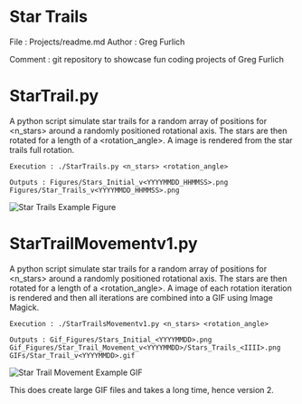 # Star Trails

File : Projects/readme.md
Author : Greg Furlich

Comment : git repository to showcase fun coding projects of Greg Furlich

# StarTrail.py

A python script simulate star trails for a random array of positions for <n_stars> around a randomly positioned rotational axis. The stars are then rotated for a length of a <rotation_angle>. A image is rendered from the star trails full rotation.

	Execution : ./StarTrails.py <n_stars> <rotation_angle>

	Outputs : Figures/Stars_Initial_v<YYYYMMDD_HHMMSS>.png
	Figures/Star_Trails_v<YYYYMMDD_HHMMSS>.png

![Star Trails Example Figure](https://github.com/gfurlich/Projects/blob/master/StarTrails/Figures/Star_Trails_example.png)

 # StarTrailMovementv1.py

A python script simulate star trails for a random array of positions for <n_stars> around a randomly positioned rotational axis. The stars are then rotated for a length of a <rotation_angle>. A image of each rotation iteration is rendered and then all iterations are combined into a GIF using Image Magick.

	Execution : ./StarTrailsMovementv1.py <n_stars> <rotation_angle>

	Outputs : Gif_Figures/Stars_Initial_<YYYYMMDD>.png
	Gif_Figures/Star_Trail_Movement_v<YYYYMMDD>/Stars_Trails_<IIII>.png
	GIFs/Star_Trail_v<YYYYMMDD>.gif

![Star Trail Movement Example GIF](https://github.com/gfurlich/Projects/blob/master/StarTrails/GIFs/Star_Trail_Movement_example.gif)

This does create large GIF files and takes a long time, hence version 2.
